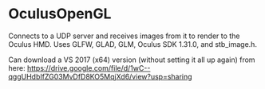 # OculusOpenGL

Connects to a UDP server and receives images from it to render to the Oculus HMD. Uses GLFW, GLAD, GLM, Oculus SDK 1.31.0, and stb_image.h.

Can download a VS 2017 (x64) version (without setting it all up again) from here: https://drive.google.com/file/d/1wC--qggUHdbIfZG03MvDfD8KO5MqjXd6/view?usp=sharing 
